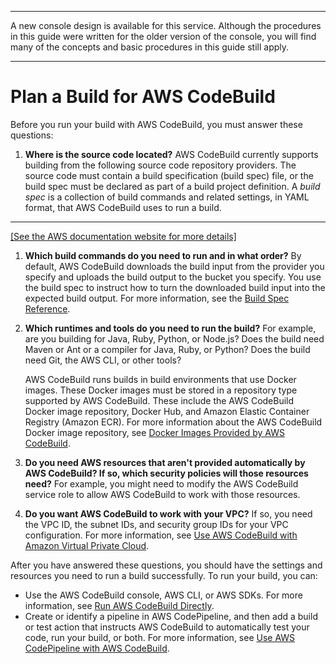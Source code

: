 --------

A new console design is available for this service\. Although the procedures in this guide were written for the older version of the console, you will find many of the concepts and basic procedures in this guide still apply\.

--------

# Plan a Build for AWS CodeBuild<a name="planning"></a>

Before you run your build with AWS CodeBuild, you must answer these questions:

1. **Where is the source code located?** AWS CodeBuild currently supports building from the following source code repository providers\. The source code must contain a build specification \(build spec\) file, or the build spec must be declared as part of a build project definition\. A *build spec* is a collection of build commands and related settings, in YAML format, that AWS CodeBuild uses to run a build\.  
****    
[\[See the AWS documentation website for more details\]](http://docs.aws.amazon.com/codebuild/latest/userguide/planning.html)

1. **Which build commands do you need to run and in what order?** By default, AWS CodeBuild downloads the build input from the provider you specify and uploads the build output to the bucket you specify\. You use the build spec to instruct how to turn the downloaded build input into the expected build output\. For more information, see the [Build Spec Reference](build-spec-ref.md)\.

1. **Which runtimes and tools do you need to run the build?** For example, are you building for Java, Ruby, Python, or Node\.js? Does the build need Maven or Ant or a compiler for Java, Ruby, or Python? Does the build need Git, the AWS CLI, or other tools? 

   AWS CodeBuild runs builds in build environments that use Docker images\. These Docker images must be stored in a repository type supported by AWS CodeBuild\. These include the AWS CodeBuild Docker image repository, Docker Hub, and Amazon Elastic Container Registry \(Amazon ECR\)\. For more information about the AWS CodeBuild Docker image repository, see [Docker Images Provided by AWS CodeBuild](build-env-ref-available.md)\.

1. **Do you need AWS resources that aren't provided automatically by AWS CodeBuild? If so, which security policies will those resources need?** For example, you might need to modify the AWS CodeBuild service role to allow AWS CodeBuild to work with those resources\. 

1. **Do you want AWS CodeBuild to work with your VPC?** If so, you need the VPC ID, the subnet IDs, and security group IDs for your VPC configuration\. For more information, see [Use AWS CodeBuild with Amazon Virtual Private Cloud](vpc-support.md)\.

After you have answered these questions, you should have the settings and resources you need to run a build successfully\. To run your build, you can:
+ Use the AWS CodeBuild console, AWS CLI, or AWS SDKs\. For more information, see [Run AWS CodeBuild Directly](how-to-run.md)\.
+ Create or identify a pipeline in AWS CodePipeline, and then add a build or test action that instructs AWS CodeBuild to automatically test your code, run your build, or both\. For more information, see [Use AWS CodePipeline with AWS CodeBuild](how-to-create-pipeline.md)\.